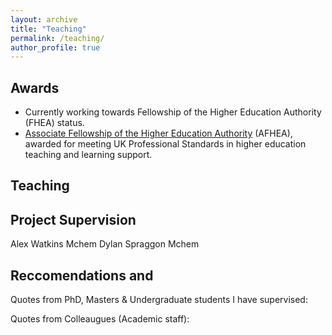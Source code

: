 ```yaml
---
layout: archive
title: "Teaching"
permalink: /teaching/
author_profile: true
---
```


## Awards
- Currently working towards Fellowship of the Higher Education Authority (FHEA) status.
- [Associate Fellowship of the Higher Education Authority](https://fforrester.github.io/files/Frazer%20Forrester%20-%20Associate%20Fellowship.pdf) (AFHEA), awarded for meeting UK Professional Standards in higher education teaching and learning support.

## Teaching

## Project Supervision

Alex Watkins Mchem
Dylan Spraggon Mchem

## Reccomendations and 

Quotes from PhD, Masters & Undergraduate students I have supervised:

Quotes from Colleaugues (Academic staff):
